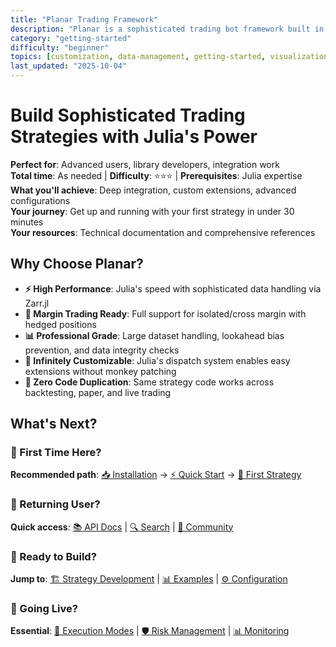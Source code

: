 ```yaml
---
title: "Planar Trading Framework"
description: "Planar is a sophisticated trading bot framework built in Julia for automated cryptocurrency trading with support for backtesting, paper trading, and live execution."
category: "getting-started"
difficulty: "beginner"
topics: [customization, data-management, getting-started, visualization, configuration, execution-modes, troubleshooting, api-reference, optimization, strategy-development, exchanges]
last_updated: "2025-10-04"
---
```


# Build Sophisticated Trading Strategies with Julia's Power

**Perfect for**: Advanced users, library developers, integration work  
**Total time**: As needed | **Difficulty**: ⭐⭐⭐ | **Prerequisites**: Julia expertise  
**What you'll achieve**: Deep integration, custom extensions, advanced configurations  
**Your journey**: Get up and running with your first strategy in under 30 minutes  
**Your resources**: Technical documentation and comprehensive references  

## Why Choose Planar?

- **⚡ High Performance**: Julia's speed with sophisticated data handling via Zarr.jl
- **🎯 Margin Trading Ready**: Full support for isolated/cross margin with hedged positions
- **📊 Professional Grade**: Large dataset handling, lookahead bias prevention, and data integrity checks
- **🔧 Infinitely Customizable**: Julia's dispatch system enables easy extensions without monkey patching
- **🚀 Zero Code Duplication**: Same strategy code works across backtesting, paper, and live trading

## What's Next?

### 👋 First Time Here?
**Recommended path**: [📥 Installation](getting-started/installation.md) → [⚡ Quick Start](getting-started/quick-start.md) → [🎯 First Strategy](getting-started/first-strategy.md)

### 🔄 Returning User?
**Quick access**: [📚 API Docs](reference/api/) | [🔍 Search](resources/search.md) | [💬 Community](resources/community.md)

### 🎯 Ready to Build?
**Jump to**: [🏗️ Strategy Development](guides/../guides/strategy-development.md) | [📊 Examples](getting-started/first-strategy.md) | [⚙️ Configuration](getting-started/installation.md)

### 🚀 Going Live?
**Essential**: [🔄 Execution Modes](guides/execution-modes.md) | [🛡️ Risk Management](advanced/../advanced/risk-management.md) | [📊 Monitoring](guides/monitoring.md)